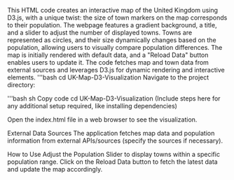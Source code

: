 This HTML code creates an interactive map of the United Kingdom using D3.js, with a unique twist: the size of town markers on the map corresponds to their population. The webpage features a gradient background, a title, and a slider to adjust the number of displayed towns. Towns are represented as circles, and their size dynamically changes based on the population, allowing users to visually compare population differences. The map is initially rendered with default data, and a "Reload Data" button enables users to update it. The code fetches map and town data from external sources and leverages D3.js for dynamic rendering and interactive elements.
'''bash
cd UK-Map-D3-Visualization
Navigate to the project directory:

'''bash
sh
Copy code
cd UK-Map-D3-Visualization
(Include steps here for any additional setup required, like installing dependencies)

Open the index.html file in a web browser to see the visualization.

External Data Sources
The application fetches map data and population information from external APIs/sources (specify the sources if necessary).

How to Use
Adjust the Population Slider to display towns within a specific population range.
Click on the Reload Data button to fetch the latest data and update the map accordingly.
